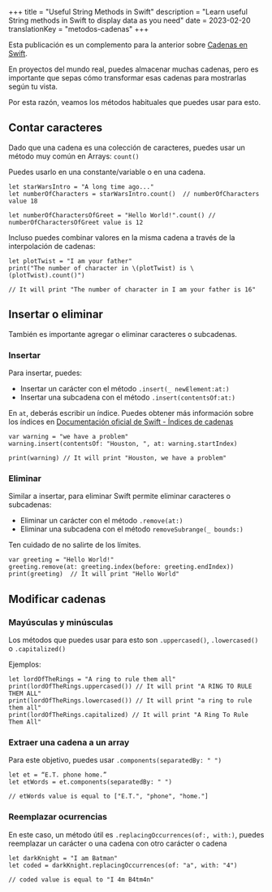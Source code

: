 +++
title = "Useful String Methods in Swift"
description = "Learn useful String methods in Swift to display data as you need"
date = 2023-02-20
translationKey = "metodos-cadenas"
+++

Esta publicación es un complemento para la anterior sobre [Cadenas en Swift](../cadenas-swift).

En proyectos del mundo real, puedes almacenar muchas cadenas, pero es importante que sepas cómo transformar esas cadenas para mostrarlas según tu vista.

Por esta razón, veamos los métodos habituales que puedes usar para esto.

## Contar caracteres
Dado que una cadena es una colección de caracteres, puedes usar un método muy común en Arrays: `count()`

Puedes usarlo en una constante/variable o en una cadena.

```
let starWarsIntro = "A long time ago..."
let numberOfCharacters = starWarsIntro.count()  // numberOfCharacters value 18

let numberOfCharactersOfGreet = "Hello World!".count() // numberOfCharactersOfGreet value is 12
```

Incluso puedes combinar valores en la misma cadena a través de la interpolación de cadenas:

```
let plotTwist = "I am your father"
print("The number of character in \(plotTwist) is \(plotTwist).count()")

// It will print "The number of character in I am your father is 16"
```

## Insertar o eliminar
También es importante agregar o eliminar caracteres o subcadenas.

### Insertar
Para insertar, puedes:
- Insertar un carácter con el método `.insert(_ newElement:at:)`
- Insertar una subcadena con el método `.insert(contentsOf:at:)`

En `at`, deberás escribir un índice. Puedes obtener más información sobre los índices en [Documentación oficial de Swift - Índices de cadenas](https://docs.swift.org/swift-book/documentation/the-swift-programming-language/stringsandcharacters/#String-Indices)

```
var warning = "we have a problem"
warning.insert(contentsOf: "Houston, ", at: warning.startIndex)

print(warning) // It will print "Houston, we have a problem"
```

### Eliminar
Similar a insertar, para eliminar Swift permite eliminar caracteres o subcadenas:
- Eliminar un carácter con el método `.remove(at:)`
- Eliminar una subcadena con el método `removeSubrange(_ bounds:)`

Ten cuidado de no salirte de los límites.

```
var greeting = "Hello World!"
greeting.remove(at: greeting.index(before: greeting.endIndex))
print(greeting)  // It will print "Hello World"
```

## Modificar cadenas
### Mayúsculas y minúsculas
Los métodos que puedes usar para esto son `.uppercased()`, `.lowercased()` o `.capitalized()`

Ejemplos:

```
let lordOfTheRings = "A ring to rule them all"
print(lordOfTheRings.uppercased()) // It will print "A RING TO RULE THEM ALL"
print(lordOfTheRings.lowercased()) // It will print "a ring to rule them all"
print(lordOfTheRings.capitalized) // It will print "A Ring To Rule Them All"
```
### Extraer una cadena a un array
Para este objetivo, puedes usar `.components(separatedBy: " ")`

```
let et = “E.T. phone home.”
let etWords = et.components(separatedBy: " ")

// etWords value is equal to ["E.T.", "phone", "home."]
```

### Reemplazar ocurrencias
En este caso, un método útil es `.replacingOccurrences(of:, with:)`, puedes reemplazar un carácter o una cadena con otro carácter o cadena

```
let darkKnight = "I am Batman"
let coded = darkKnight.replacingOccurrences(of: "a", with: "4")

// coded value is equal to "I 4m B4tm4n"
```
